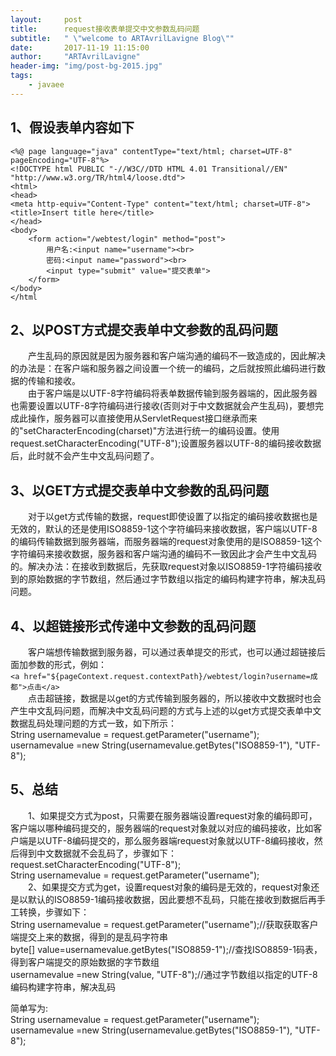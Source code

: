 ```yaml
---
layout:     post
title:      request接收表单提交中文参数乱码问题
subtitle:   " \"welcome to ARTAvrilLavigne Blog\""
date:       2017-11-19 11:15:00
author:     "ARTAvrilLavigne"
header-img: "img/post-bg-2015.jpg"
tags:
    - javaee
---
```

## 1、假设表单内容如下  
    <%@ page language="java" contentType="text/html; charset=UTF-8"
    pageEncoding="UTF-8"%>
    <!DOCTYPE html PUBLIC "-//W3C//DTD HTML 4.01 Transitional//EN" "http://www.w3.org/TR/html4/loose.dtd">
    <html>
    <head>
    <meta http-equiv="Content-Type" content="text/html; charset=UTF-8">
    <title>Insert title here</title>
    </head>
    <body>
	    <form action="/webtest/login" method="post">
	    	用户名:<input name="username"><br>
	    	密码:<input name="password"><br>
	    	<input type="submit" value="提交表单">
	    </form>
    </body>
    </html

## 2、以POST方式提交表单中文参数的乱码问题  
　　产生乱码的原因就是因为服务器和客户端沟通的编码不一致造成的，因此解决的办法是：在客户端和服务器之间设置一个统一的编码，之后就按照此编码进行数据的传输和接收。  
　　由于客户端是以UTF-8字符编码将表单数据传输到服务器端的，因此服务器也需要设置以UTF-8字符编码进行接收(否则对于中文数据就会产生乱码)，要想完成此操作，服务器可以直接使用从ServletRequest接口继承而来的"setCharacterEncoding(charset)"方法进行统一的编码设置。使用request.setCharacterEncoding("UTF-8");设置服务器以UTF-8的编码接收数据后，此时就不会产生中文乱码问题了。  
## 3、以GET方式提交表单中文参数的乱码问题  
　　对于以get方式传输的数据，request即使设置了以指定的编码接收数据也是无效的，默认的还是使用ISO8859-1这个字符编码来接收数据，客户端以UTF-8的编码传输数据到服务器端，而服务器端的request对象使用的是ISO8859-1这个字符编码来接收数据，服务器和客户端沟通的编码不一致因此才会产生中文乱码的。解决办法：在接收到数据后，先获取request对象以ISO8859-1字符编码接收到的原始数据的字节数组，然后通过字节数组以指定的编码构建字符串，解决乱码问题。  
## 4、以超链接形式传递中文参数的乱码问题  
　　客户端想传输数据到服务器，可以通过表单提交的形式，也可以通过超链接后面加参数的形式，例如：  
``<a href="${pageContext.request.contextPath}/webtest/login?username=成都">点击</a> ``  
　　点击超链接，数据是以get的方式传输到服务器的，所以接收中文数据时也会产生中文乱码问题，而解决中文乱码问题的方式与上述的以get方式提交表单中文数据乱码处理问题的方式一致，如下所示：  
String usernamevalue = request.getParameter("username");  
usernamevalue =new String(usernamevalue.getBytes("ISO8859-1"), "UTF-8");  
## 5、总结  
　　1、如果提交方式为post，只需要在服务器端设置request对象的编码即可，客户端以哪种编码提交的，服务器端的request对象就以对应的编码接收，比如客户端是以UTF-8编码提交的，那么服务器端request对象就以UTF-8编码接收，然后得到中文数据就不会乱码了，步骤如下：  
request.setCharacterEncoding("UTF-8");  
String usernamevalue = request.getParameter("username");  
　　2、如果提交方式为get，设置request对象的编码是无效的，request对象还是以默认的ISO8859-1编码接收数据，因此要想不乱码，只能在接收到数据后再手工转换，步骤如下：  
String usernamevalue = request.getParameter("username");//获取获取客户端提交上来的数据，得到的是乱码字符串  
byte[] value=usernamevalue.getBytes("ISO8859-1");//查找ISO8859-1码表，得到客户端提交的原始数据的字节数组  
usernamevalue =new String(value, "UTF-8");//通过字节数组以指定的UTF-8编码构建字符串，解决乱码  

简单写为:  
String usernamevalue = request.getParameter("username");  
usernamevalue =new String(usernamevalue.getBytes("ISO8859-1"), "UTF-8");
